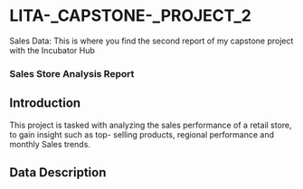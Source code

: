 # LITA-_CAPSTONE-_PROJECT_2
Sales Data: This is where you find the second report of my capstone project with the Incubator Hub 

### Sales Store Analysis Report

## Introduction

This project is tasked with analyzing the sales performance of a retail store, to gain insight such as top- selling 
products, regional performance and monthly Sales trends. 

## Data Description
